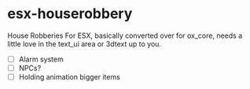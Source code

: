 # esx-houserobbery
House Robberies For ESX, basically converted over for ox_core, needs a little love in the text_ui area or 3dtext up to you.

- [ ] Alarm system
- [ ] NPCs?
- [ ] Holding animation bigger items
